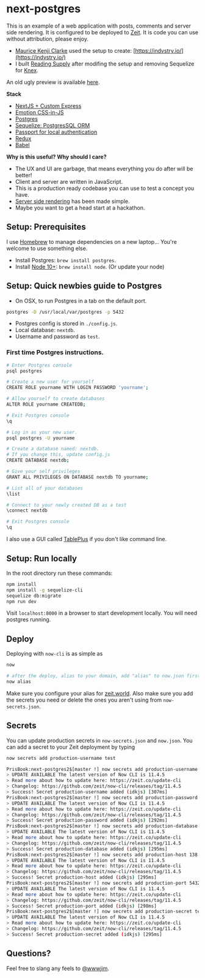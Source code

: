 # next-postgres

This is an example of a web application with posts, comments and server side rendering. It is configured to be deployed to [Zeit](https://zeit.co). It is code you can use without attribution, please enjoy.

- [Maurice Kenji Clarke](https://twitter.com/mauricekenji) used the setup to create: [https://indvstry.io/](https://indvstry.io/)
- I built [Reading Supply](https://reading.supply/@jim) after modifing the setup and removing Sequelize for [Knex](https://knexjs.org/).

An old ugly preview is available [here](https://next-postgres.herokuapp.com/).

**Stack**

- [NextJS + Custom Express](https://github.com/zeit/next.js/)
- [Emotion CSS-in-JS](https://github.com/emotion-js/emotion)
- [Postgres](https://www.postgresql.org/)
- [Sequelize: PostgresSQL ORM](http://docs.sequelizejs.com/)
- [Passport for local authentication](http://passportjs.org/)
- [Redux](http://redux.js.org/)
- [Babel](https://babeljs.io/)

**Why is this useful? Why should I care?**

- The UX and UI are garbage, that means everything you do after will be better!
- Client and server are written in JavaScript.
- This is a production ready codebase you can use to test a concept you have.
- [Server side rendering](https://zeit.co/blog/next2) has been made simple.
- Maybe you want to get a head start at a hackathon.

## Setup: Prerequisites

I use [Homebrew](https://brew.sh/) to manage dependencies on a new laptop... You're welcome to use something else.

- Install Postgres: `brew install postgres`.
- Install [Node 10+](https://nodejs.org/en/): `brew install node`. (Or update your node)

## Setup: Quick newbies guide to Postgres

- On OSX, to run Postgres in a tab on the default port.

```sh
postgres -D /usr/local/var/postgres -p 5432
```

- Postgres config is stored in `./config.js`.
- Local database: `nextdb`.
- Username and password as `test`.

### First time Postgres instructions.

```sh
# Enter Postgres console
psql postgres

# Create a new user for yourself
CREATE ROLE yourname WITH LOGIN PASSWORD 'yourname';

# Allow yourself to create databases
ALTER ROLE yourname CREATEDB;

# Exit Postgres console
\q

# Log in as your new user.
psql postgres -U yourname

# Create a database named: nextdb.
# If you change this, update config.js
CREATE DATABASE nextdb;

# Give your self privileges
GRANT ALL PRIVILEGES ON DATABASE nextdb TO yourname;

# List all of your databases
\list

# Connect to your newly created DB as a test
\connect nextdb

# Exit Postgres console
\q
```

I also use a GUI called [TablePlus](https://tableplus.io/) if you don't like command line.

## Setup: Run locally

In the root directory run these commands:

```sh
npm install
npm install -g sequelize-cli
sequelize db:migrate
npm run dev
```

Visit `localhost:8000` in a browser to start development locally. You will need postgres running.

## Deploy

Deploying with `now-cli` is as simple as

```sh
now

# after the deploy, alias to your domain, add "alias" to now.json first
now alias
```

Make sure you configure your alias for [zeit.world](https://zeit.world). Also make sure you add the secrets you need or delete the ones you aren't using from `now-secrets.json`.

## Secrets

You can update production secrets in `now-secrets.json` and `now.json`. You can add a secret to your Zeit deployment by typing

```sh
now secrets add production-username test
```

```sh
PrisBook:next-postgres2$[master !] now secrets add production-username test
> UPDATE AVAILABLE The latest version of Now CLI is 11.4.5
> Read more about how to update here: https://zeit.co/update-cli
> Changelog: https://github.com/zeit/now-cli/releases/tag/11.4.5
> Success! Secret production-username added (idkjs) [307ms]
PrisBook:next-postgres2$[master !] now secrets add production-password test
> UPDATE AVAILABLE The latest version of Now CLI is 11.4.5
> Read more about how to update here: https://zeit.co/update-cli
> Changelog: https://github.com/zeit/now-cli/releases/tag/11.4.5
> Success! Secret production-password added (idkjs) [292ms]
PrisBook:next-postgres2$[master !] now secrets add production-database nextdb
> UPDATE AVAILABLE The latest version of Now CLI is 11.4.5
> Read more about how to update here: https://zeit.co/update-cli
> Changelog: https://github.com/zeit/now-cli/releases/tag/11.4.5
> Success! Secret production-database added (idkjs) [295ms]
PrisBook:next-postgres2$[master !] now secrets add production-host 138.197.11.92
> UPDATE AVAILABLE The latest version of Now CLI is 11.4.5
> Read more about how to update here: https://zeit.co/update-cli
> Changelog: https://github.com/zeit/now-cli/releases/tag/11.4.5
> Success! Secret production-host added (idkjs) [295ms]
PrisBook:next-postgres2$[master !] now secrets add production-port 5432
> UPDATE AVAILABLE The latest version of Now CLI is 11.4.5
> Read more about how to update here: https://zeit.co/update-cli
> Changelog: https://github.com/zeit/now-cli/releases/tag/11.4.5
> Success! Secret production-port added (idkjs) [298ms]
PrisBook:next-postgres2$[master !] now secrets add production-secret test
> UPDATE AVAILABLE The latest version of Now CLI is 11.4.5
> Read more about how to update here: https://zeit.co/update-cli
> Changelog: https://github.com/zeit/now-cli/releases/tag/11.4.5
> Success! Secret production-secret added (idkjs) [295ms]
```

## Questions?

Feel free to slang any feels to [@wwwjim](https://twitter.com/wwwjim).

